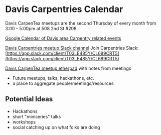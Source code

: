 # Davis Carpentries Calendar

Davis CarpenTea meetups are the second Thursday of every month from 3:00 - 5:00pm at 508 2nd St #208.

[Google Calendar of Davis area Carpentry related events](https://calendar.google.com/calendar?cid=amgyMm5scDNlMWdlMWNtNXI1bWc5bzhsaG9AZ3JvdXAuY2FsZW5kYXIuZ29vZ2xlLmNvbQ)

[Davis Carpentries meetup Slack channel](https://app.slack.com/client/T03LE485Y/CL689CRT5)
Join Carpentries Slack: [https://app.slack.com/client/T03LE485Y/CL689CRT5](https://app.slack.com/client/T03LE485Y/CL689CRT5)

[Davis CarpenTea meetup etherpad](https://pad.carpentries.org/davis-carpentea) with notes from meetings

 - Future meetups, talks, hackathons, etc.
 - a place to aggregate people/meetings/resources
 
 ## Potential Ideas
 
  - Hackathons
  - short "miniseries" talks
  - workshops
  - social catching up on what folks are doing
